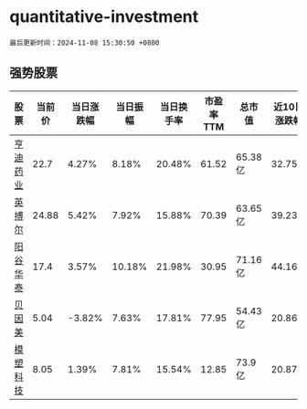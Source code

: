 # quantitative-investment

`最后更新时间：2024-11-08 15:30:50 +0800`

## 强势股票

|股票|当前价|当日涨跌幅|当日振幅|当日换手率|市盈率TTM|总市值|近10日涨跌幅|
|----|----|----|----|----|----|----|----|
|[亨迪药业](https://xueqiu.com/S/SZ301211)|22.7|4.27%|8.18%|20.48%|61.52|65.38亿|32.75%|
|[英搏尔](https://xueqiu.com/S/SZ300681)|24.88|5.42%|7.92%|15.88%|70.39|63.65亿|39.23%|
|[阳谷华泰](https://xueqiu.com/S/SZ300121)|17.4|3.57%|10.18%|21.98%|30.95|71.16亿|44.16%|
|[贝因美](https://xueqiu.com/S/SZ002570)|5.04|-3.82%|7.63%|17.81%|77.95|54.43亿|20.86%|
|[模塑科技](https://xueqiu.com/S/SZ000700)|8.05|1.39%|7.81%|15.54%|12.85|73.9亿|20.87%|
